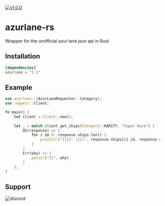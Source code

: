 [![v1.0.0](https://img.shields.io/badge/crates.io-v1.1.0-blue.svg)](https://crates.io/crates/azurlane)

# azurlane-rs
Wrapper for the unofficial azur lane json api in Rust

## Installation
```toml
[dependencies]
azurlane = "1.1"
```

## Example
```rust
use azurlane::{AzurLaneRequester, Category};
use reqwest::Client;

fn main() {
    let client = Client::new();
    
    let _ = match client.get_ships(Category::RARITY, "Super Rare") {
        Ok(response) => {
            for i in 0..response.ships.len() {
                println!("[{}]: ({})", response.ships[i].id, response.ships[i].name)
            }
        }
        Err(why) => {
            panic!("{}", why)
        }
    };
}
```

## Support
![discord](https://discordapp.com/api/v6/guilds/240059867744698368/widget.png?style=banner2)